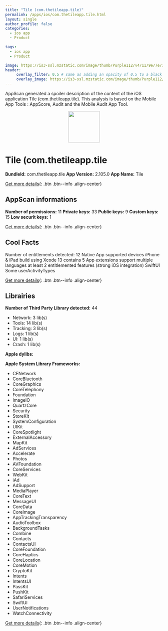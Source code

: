 ```yaml
---
title: "Tile (com.thetileapp.tile)"
permalink: /apps/ios/com.thetileapp.tile.html
layout: single
author_profile: false
categories: 
  - ios app 
  - Product 

tags: 
  - ios app 
  - Product 

image: https://is3-ssl.mzstatic.com/image/thumb/Purple112/v4/11/9e/7e/119e7ee3-a231-404e-989c-d7fa52a318f4/AppIcon-0-1x_U007emarketing-0-7-0-sRGB-85-220.png/512x512bb.jpg
header: 
     overlay_filter: 0.5 # same as adding an opacity of 0.5 to a black background
     overlay_image: https://is3-ssl.mzstatic.com/image/thumb/Purple112/v4/11/9e/7e/119e7ee3-a231-404e-989c-d7fa52a318f4/AppIcon-0-1x_U007emarketing-0-7-0-sRGB-85-220.png/512x512bb.jpg
---
```

AppScan generated a spoiler description of the content of the iOS application Tile (com.thetileapp.tile). This analysis is based on the Mobile App Tools : AppScore, Audit and the Mobile Audit App Tool.

  
  
<div style="text-align: center;"><img src="https://is3-ssl.mzstatic.com/image/thumb/Purple112/v4/11/9e/7e/119e7ee3-a231-404e-989c-d7fa52a318f4/AppIcon-0-1x_U007emarketing-0-7-0-sRGB-85-220.png/512x512bb.jpg" width="100" height="100"></div>  
  
# Tile (com.thetileapp.tile

**BundleId:** com.thetileapp.tile
**App Version:** 2.105.0
**App Name:** Tile


[Get more details](/pricing.html){: .btn .btn--info .align-center}  
  
## AppScan informations 

**Number of permissions:** 11
**Private keys:** 33
**Public keys:** 9
**Custom keys:** 15
**Low securit keys:** 1
  
[Get more details](/pricing.html){: .btn .btn--info .align-center}

## Cool Facts

Number of entitlements detected: 12
Native App
supported devices iPhone & iPad
build using Xcode 13
contains 5 App extensions
support multiple languages
at least 2 entitlemented features (strong iOS integration)
SwiftUI
Some userActivityTypes
  
[Get more details](/pricing.html){: .btn .btn--info .align-center}

## Librairies 
**Number of Third Party Library detected:** 44
- Network: 3 lib(s)
- Tools: 14 lib(s)
- Tracking: 3 lib(s)
- Logs: 1 lib(s)
- UI: 1 lib(s)
- Crash: 1 lib(s)

**Apple dylibs:**


**Apple System Library Frameworks:**
- CFNetwork
- CoreBluetooth
- CoreGraphics
- CoreTelephony
- Foundation
- ImageIO
- QuartzCore
- Security
- StoreKit
- SystemConfiguration
- UIKit
- CoreSpotlight
- ExternalAccessory
- MapKit
- AdServices
- Accelerate
- Photos
- AVFoundation
- CoreServices
- WebKit
- iAd
- AdSupport
- MediaPlayer
- CoreText
- MessageUI
- CoreData
- CoreImage
- AppTrackingTransparency
- AudioToolbox
- BackgroundTasks
- Combine
- Contacts
- ContactsUI
- CoreFoundation
- CoreHaptics
- CoreLocation
- CoreMotion
- CryptoKit
- Intents
- IntentsUI
- PassKit
- PushKit
- SafariServices
- SwiftUI
- UserNotifications
- WatchConnectivity


  
[Get more details](/pricing.html){: .btn .btn--info .align-center}

